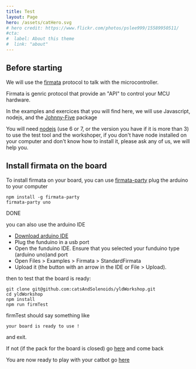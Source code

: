 ```yaml
---
title: Test
layout: Page
hero: /assets/catHero.svg
# hero credit: https://www.flickr.com/photos/pslee999/15589950511/
#cta:
#  label: About this theme
#  link: "about"
---
```


## Before starting

We will use the [firmata][1] protocol to talk with the microcontroller.

Firmata is genric protocol that provide an "API" to control your MCU hardware.

In the examples and exercices that you will find here, we will use Javascript, nodejs, and the [Johnny-Five][2] package

You will need [nodejs][3] (use 6 or 7, or the version you have if it is more than 3) to use the test tool and the workshoper, if you don't have node installed on your computer and don't know how to install it, please ask any of us, we will help you.

## Install firmata on the board

To install firmata on your  board, you can use [firmata-party][1]
plug the arduino to your computer

```
npm install -g firmata-party
firmata-party uno
```
DONE

you can also use the arduino IDE 

- [Download arduino IDE][2]
- Plug the funduino in a usb port
- Open the funduino IDE. Ensure that you selected your funduino type (arduino uno)and port
- Open Files > Examples > Firmata > StandardFirmata
- Upload it (the button with an arrow in the IDE or File > Upload).

then to test that the board is ready:

```
git clone git@github.com:catsAndSolenoids/yldWorkshop.git
cd yldWorkshop
npm install
npm run firmTest
```

firmTest should say something like 
```
your board is ready to use !
```
and exit.

If not (if the pack for the board is closed) go [here][4] and come back

You are now ready to play with your catbot go [here][5] 

[1]:https://github.com/firmata/protocol
[2]:https://johnny-five.io
[3]:https://nodejs.org/en/
[4]:/catbot/troubleshooting#Firmata
[5]:/catbot/lasercat
